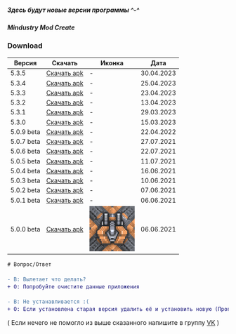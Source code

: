 ##### Здесь будут новые версии программы ^-^
##### Mindustry Mod Create

### Download

|Версия|Скачать|Иконка|Дата|
|-|-|-|-|
|5.3.5|[Скачать apk](https://github.com/MindustryModCreate/MMC-release/releases/download/5.3.5/mmc5.3.5.apk)|-|30.04.2023|
|5.3.4|[Скачать apk](https://github.com/MindustryModCreate/MMC-release/releases/download/5.3.4/mmc5.3.4.apk)|-|25.04.2023|
|5.3.3|[Скачать apk](https://github.com/MindustryModCreate/MMC-release/releases/download/5.3.3/mmc5.3.3.apk)|-|23.04.2023|
|5.3.2|[Скачать apk](https://github.com/MindustryModCreate/MMC-release/releases/download/5.3.2/mmc5.3.2.apk)|-|13.04.2023|
|5.3.1|[Скачать apk](https://github.com/MindustryModCreate/MMC-release/releases/download/5.3.1/mmc5.3.1.apk)|-|29.03.2023|
|5.3.0|[Скачать apk](https://github.com/MindustryModCreate/MMC-release/releases/download/5.3.0/mmc5.3.0.apk)|-|15.03.2023|
|5.0.9 beta|[Скачать apk](https://github.com/MindustryModCreate/MMC-release/releases/download/5.0.9beta/mmc5.0.9.apk)|-|22.04.2022|
|5.0.7 beta|[Скачать apk](https://github.com/MindustryModCreate/MMC-release/releases/download/5.0.7beta/Mindustry.Mod.Create_5.0.7.beta.apk)|-|27.07.2021|
|5.0.6 beta|[Скачать apk](https://github.com/MindustryModCreate/MMC-release/releases/download/5.0.6beta/Mindustry.Mod.Create_5.0.6.beta.apk)|-|22.07.2021|
|5.0.5 beta|[Скачать apk](https://github.com/MindustryModCreate/MMC-release/releases/download/5.0.5beta/Mindustry.Mod.Create_5.0.5.beta.apk)|-|11.07.2021|
|5.0.4 beta|[Скачать apk](https://github.com/MindustryModCreate/MMC-release/releases/download/5.0.4beta/Mindustry.Mod.Create_5.0.4.beta.apk)|-|16.06.2021|
|5.0.3 beta|[Скачать apk](https://github.com/MindustryModCreate/MMC-release/releases/download/5.0.3beta/Mindustry.Mod.Create_5.0.3.beta.apk)|-|10.06.2021|
|5.0.2 beta|[Скачать apk](https://github.com/MindustryModCreate/MMC-release/releases/download/5.0.2beta/Mindustry.Mod.Create_5.0.2.beta.apk)|-|07.06.2021|
|5.0.1 beta|[Скачать apk](https://github.com/MindustryModCreate/MMC-release/releases/download/5.0.1beta/Mindustry.Mod.Create_5.0.1.beta.apk)|-|06.06.2021|
|5.0.0 beta|[Скачать apk](https://github.com/MindustryModCreate/MMC-release/releases/download/5.0.0beta/Mindustry.Mod.Create_5.0.0.apk)|![icon](https://raw.githubusercontent.com/MindustryModCreate/MMC-release/main/5.0.0beta.png)|06.06.2021|


```diff
# Вопрос/Ответ

- В: Вылетает что делать?
+ О: Попробуйте очистите данные приложения

- В: Не устанавливается :(
+ О: Если установлена старая версия удалить её и установить новую (Программа работает на Android 4.4.2)

```
( Если нечего не помогло из выше сказанного напишите в группу [VK](https://vk.com/mindustry_mod_create) )

